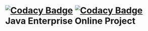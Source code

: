 [![Codacy Badge](https://api.codacy.com/project/badge/Grade/adf22e05ce364220b3c0071123668e5f)](https://app.codacy.com/gh/IlyaDi1305/topjava?utm_source=github.com&utm_medium=referral&utm_content=IlyaDi1305/topjava&utm_campaign=Badge_Grade)
[![Codacy Badge](https://app.codacy.com/project/badge/Grade/57027a5b149c4dec82d657c2e2412353)](https://app.codacy.com/gh/IlyaDi1305/topjava/dashboard?utm_source=gh&utm_medium=referral&utm_content=&utm_campaign=Badge_grade)
Java Enterprise Online Project
===============================


